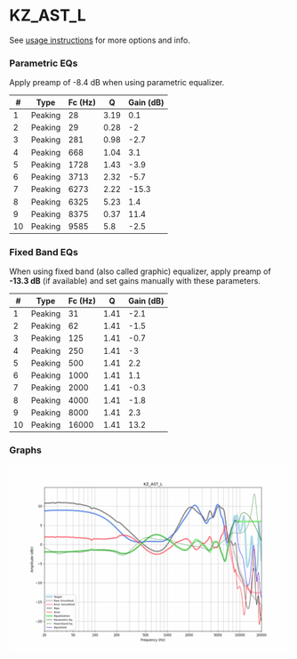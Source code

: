 # KZ_AST_L
See [usage instructions](https://github.com/jaakkopasanen/AutoEq#usage) for more options and info.

### Parametric EQs
Apply preamp of -8.4 dB when using parametric equalizer.

|   # | Type    |   Fc (Hz) |    Q |   Gain (dB) |
|-----|---------|-----------|------|-------------|
|   1 | Peaking |        28 | 3.19 |         0.1 |
|   2 | Peaking |        29 | 0.28 |        -2   |
|   3 | Peaking |       281 | 0.98 |        -2.7 |
|   4 | Peaking |       668 | 1.04 |         3.1 |
|   5 | Peaking |      1728 | 1.43 |        -3.9 |
|   6 | Peaking |      3713 | 2.32 |        -5.7 |
|   7 | Peaking |      6273 | 2.22 |       -15.3 |
|   8 | Peaking |      6325 | 5.23 |         1.4 |
|   9 | Peaking |      8375 | 0.37 |        11.4 |
|  10 | Peaking |      9585 | 5.8  |        -2.5 |

### Fixed Band EQs
When using fixed band (also called graphic) equalizer, apply preamp of **-13.3 dB** (if available) and set gains manually with these parameters.

|   # | Type    |   Fc (Hz) |    Q |   Gain (dB) |
|-----|---------|-----------|------|-------------|
|   1 | Peaking |        31 | 1.41 |        -2.1 |
|   2 | Peaking |        62 | 1.41 |        -1.5 |
|   3 | Peaking |       125 | 1.41 |        -0.7 |
|   4 | Peaking |       250 | 1.41 |        -3   |
|   5 | Peaking |       500 | 1.41 |         2.2 |
|   6 | Peaking |      1000 | 1.41 |         1.1 |
|   7 | Peaking |      2000 | 1.41 |        -0.3 |
|   8 | Peaking |      4000 | 1.41 |        -1.8 |
|   9 | Peaking |      8000 | 1.41 |         2.3 |
|  10 | Peaking |     16000 | 1.41 |        13.2 |

### Graphs
![](./KZ_AST_L.png)
